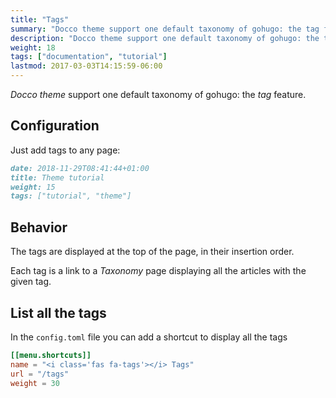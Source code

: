 ```yaml
---
title: "Tags"
summary: "Docco theme support one default taxonomy of gohugo: the tag feature."
description: "Docco theme support one default taxonomy of gohugo: the tag feature."
weight: 18
tags: ["documentation", "tutorial"]
lastmod: 2017-03-03T14:15:59-06:00
---
```


*Docco theme* support one default taxonomy of gohugo: the *tag* feature.

## Configuration 

Just add tags to any page: 

```markdown
date: 2018-11-29T08:41:44+01:00
title: Theme tutorial
weight: 15
tags: ["tutorial", "theme"] 
```

## Behavior


The tags are displayed at the top of the page, in their insertion order.

Each tag is a link to a *Taxonomy* page displaying all the articles with the given tag. 

## List all the tags

In the `config.toml`  file you can add a shortcut to display all the tags

```toml
[[menu.shortcuts]]
name = "<i class='fas fa-tags'></i> Tags"
url = "/tags"
weight = 30
```